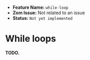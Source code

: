 - **Feature Name:** `while-loop` 
- **Zom Issue:** Not related to an issue 
- **Status:** `Not yet implemented`

# While loops

**TODO.**